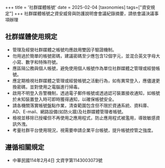 +++
title = '社群媒體帳號'
date = 2025-02-04
[taxonomies]
tags=["資安規定"]
+++
社群媒體帳號之資安威脅與防護說明會會議紀錄摘要，請依會議決議事項辦理
<!-- more -->

## 社群媒體使用規定
- 管理及經營社群媒體之帳號均應啟用雙因子驗證機制。
- 勿用過於簡單的帳號密碼，建議密碼至少應包含12個字元，並混合英文字母大小寫、數字和特殊符號。
- 應區隔公務與個人帳號，避免使用個人帳號作為單位社群媒體之管理或經營帳號。
- 應定期檢視社群媒體之管理或經營帳號之活動行為，如有異常登入，應儘速更換密碼，並對使用之電腦進行掃毒。
- 啟用不明登入告警機制，透過電子郵件帳號或透過認可裝置接收通知，如帳號於未知裝置登入時可即時獲得通知，以確保帳號安全。
- 請各機關落實帳號盤點作業，清查範圍包含但不限於資通系統、資料庫、AD、E-mail、網路設備(如防火牆)及社群媒體管理者帳號。
- 檢視並移除已授權但不再使用之應用程式，防止應用程式被濫用，導致敏感資訊外洩。
- 考量社群平台使用現況，視需要申請企業平台帳號，提升帳號控管之強度。

## 遵循相關規定
- 中華民國114年2月4日 文資字第1143003073號 
